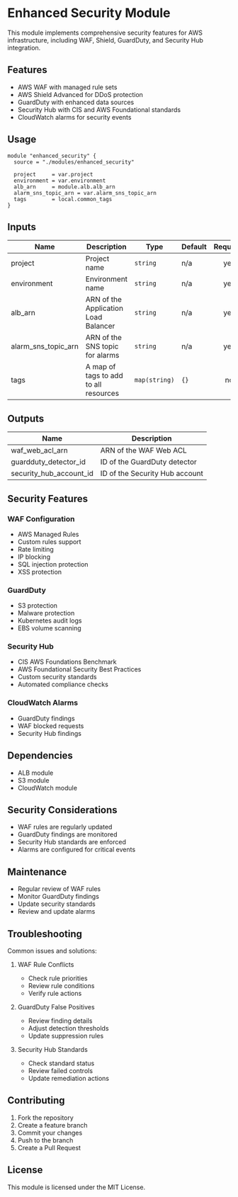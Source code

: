 # Enhanced Security Module

This module implements comprehensive security features for AWS infrastructure, including WAF, Shield, GuardDuty, and Security Hub integration.

## Features

- AWS WAF with managed rule sets
- AWS Shield Advanced for DDoS protection
- GuardDuty with enhanced data sources
- Security Hub with CIS and AWS Foundational standards
- CloudWatch alarms for security events

## Usage

```hcl
module "enhanced_security" {
  source = "./modules/enhanced_security"

  project     = var.project
  environment = var.environment
  alb_arn     = module.alb.alb_arn
  alarm_sns_topic_arn = var.alarm_sns_topic_arn
  tags        = local.common_tags
}
```

## Inputs

| Name | Description | Type | Default | Required |
|------|-------------|------|---------|:--------:|
| project | Project name | `string` | n/a | yes |
| environment | Environment name | `string` | n/a | yes |
| alb_arn | ARN of the Application Load Balancer | `string` | n/a | yes |
| alarm_sns_topic_arn | ARN of the SNS topic for alarms | `string` | n/a | yes |
| tags | A map of tags to add to all resources | `map(string)` | `{}` | no |

## Outputs

| Name | Description |
|------|-------------|
| waf_web_acl_arn | ARN of the WAF Web ACL |
| guardduty_detector_id | ID of the GuardDuty detector |
| security_hub_account_id | ID of the Security Hub account |

## Security Features

### WAF Configuration
- AWS Managed Rules
- Custom rules support
- Rate limiting
- IP blocking
- SQL injection protection
- XSS protection

### GuardDuty
- S3 protection
- Malware protection
- Kubernetes audit logs
- EBS volume scanning

### Security Hub
- CIS AWS Foundations Benchmark
- AWS Foundational Security Best Practices
- Custom security standards
- Automated compliance checks

### CloudWatch Alarms
- GuardDuty findings
- WAF blocked requests
- Security Hub findings

## Dependencies

- ALB module
- S3 module
- CloudWatch module

## Security Considerations

- WAF rules are regularly updated
- GuardDuty findings are monitored
- Security Hub standards are enforced
- Alarms are configured for critical events

## Maintenance

- Regular review of WAF rules
- Monitor GuardDuty findings
- Update security standards
- Review and update alarms

## Troubleshooting

Common issues and solutions:

1. WAF Rule Conflicts
   - Check rule priorities
   - Review rule conditions
   - Verify rule actions

2. GuardDuty False Positives
   - Review finding details
   - Adjust detection thresholds
   - Update suppression rules

3. Security Hub Standards
   - Check standard status
   - Review failed controls
   - Update remediation actions

## Contributing

1. Fork the repository
2. Create a feature branch
3. Commit your changes
4. Push to the branch
5. Create a Pull Request

## License

This module is licensed under the MIT License. 